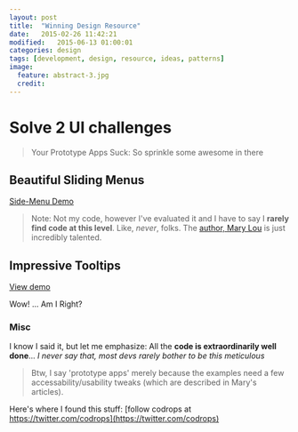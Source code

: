 ```yaml
---
layout: post
title:  "Winning Design Resource"
date:   2015-02-26 11:42:21
modified:   2015-06-13 01:00:01
categories: design
tags: [development, design, resource, ideas, patterns]
image:
  feature: abstract-3.jpg
  credit:
---
```


# Solve 2 UI challenges

> Your Prototype Apps Suck: So sprinkle some awesome in there

## Beautiful Sliding Menus
[Side-Menu Demo](http://tympanus.net/Development/OffCanvasMenuEffects/cornerbox_nested.html)

> Note: Not my code, however I've evaluated it and I have to say I **rarely find code at this level**. Like, _never_, folks.
> The [author, Mary Lou](http://tympanus.net/codrops/author/crnacura/) is just incredibly talented.


## Impressive Tooltips
[View demo](http://tympanus.net/codrops/2014/10/07/tooltip-styles-inspiration/)

Wow! ... Am I Right?



### Misc

I know I said it, but let me emphasize: All the **code is extraordinarily well done**...  _I never say that, most devs rarely bother to be this meticulous_


> Btw, I say 'prototype apps' merely because the examples need a few accessability/usability tweaks (which are described in Mary's articles).

Here's where I found this stuff: [follow codrops at https://twitter.com/codrops](https://twitter.com/codrops)

